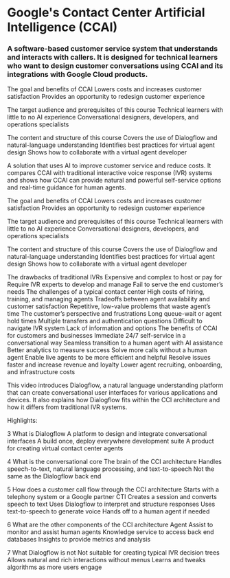 # Google's Contact Center Artificial Intelligence (CCAI)

### A software-based customer service system that understands and interacts with callers. It is designed for technical learners who want to design customer conversations using CCAI and its integrations with Google Cloud products.

The goal and benefits of CCAI
Lowers costs and increases customer satisfaction
Provides an opportunity to redesign customer experience

The target audience and prerequisites of this course
Technical learners with little to no AI experience
Conversational designers, developers, and operations specialists

The content and structure of this course
Covers the use of Dialogflow and natural-language understanding
Identifies best practices for virtual agent design
Shows how to collaborate with a virtual agent developer


A solution that uses AI to improve customer service and reduce costs. It compares CCAI with traditional interactive voice response (IVR) systems and shows how CCAI can provide natural and powerful self-service options and real-time guidance for human agents.

The goal and benefits of CCAI
Lowers costs and increases customer satisfaction
Provides an opportunity to redesign customer experience

The target audience and prerequisites of this course
Technical learners with little to no AI experience
Conversational designers, developers, and operations specialists

The content and structure of this course
Covers the use of Dialogflow and natural-language understanding
Identifies best practices for virtual agent design
Shows how to collaborate with a virtual agent developer

The drawbacks of traditional IVRs
Expensive and complex to host or pay for
Require IVR experts to develop and manage
Fail to serve the end customer’s needs
The challenges of a typical contact center
High costs of hiring, training, and managing agents
Tradeoffs between agent availability and customer satisfaction
Repetitive, low-value problems that waste agent’s time
The customer’s perspective and frustrations
Long queue-wait or agent hold times
Multiple transfers and authentication questions
Difficult to navigate IVR system
Lack of information and options
The benefits of CCAI for customers and businesses
Immediate 24/7 self-service in a conversational way
Seamless transition to a human agent with AI assistance
Better analytics to measure success
Solve more calls without a human agent
Enable live agents to be more efficient and helpful
Resolve issues faster and increase revenue and loyalty
Lower agent recruiting, onboarding, and infrastructure costs



This video introduces Dialogflow, a natural language understanding platform that can create conversational user interfaces for various applications and devices. It also explains how Dialogflow fits within the CCI architecture and how it differs from traditional IVR systems.

Highlights:

3 What is Dialogflow
A platform to design and integrate conversational interfaces
A build once, deploy everywhere development suite
A product for creating virtual contact center agents

4 What is the conversational core
The brain of the CCI architecture
Handles speech-to-text, natural language processing, and text-to-speech
Not the same as the Dialogflow back end

5 How does a customer call flow through the CCI architecture
Starts with a telephony system or a Google partner CTI
Creates a session and converts speech to text
Uses Dialogflow to interpret and structure responses
Uses text-to-speech to generate voice
Hands off to a human agent if needed

6 What are the other components of the CCI architecture
Agent Assist to monitor and assist human agents
Knowledge service to access back end databases
Insights to provide metrics and analysis

7 What Dialogflow is not
Not suitable for creating typical IVR decision trees
Allows natural and rich interactions without menus
Learns and tweaks algorithms as more users engage

